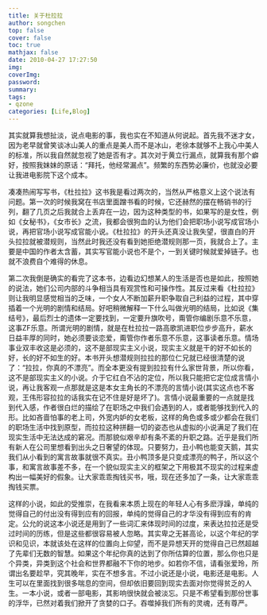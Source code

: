 ```yaml
---
title: 关于杜拉拉
author: songchen
top: false
cover: false
toc: true
mathjax: false
date: 2010-04-27 17:27:50
img:
coverImg:
password:
summary:
tags:
- qzone
categories: [Life,Blog]
---
```

其实就算我想扯淡，说点电影的事，我也实在不知道从何说起。首先我不迷才女，因为老早就曾笑谈冰山美人的重点是美人而不是冰山，老徐本就够不上我心中美人的标准，所以我自然就忽视了她是否有才。其次对于黄立行漏点，就算我有那个癖好，按照我妹妹的原话：“拜托，他经常漏点”。频繁的东西势必廉价，也就没必要让我进电影院下这个成本。

凑凑热闹写写书，《杜拉拉》这书我是看过两次的，当然从严格意义上这个说法有问题。第一次的时候我窝在书店里面蹭书看的时候，它还赫然的摆在畅销书的行列，翻了几页之后我就合上丢弃在一边，因为这种类型的书，如果写的是女性，例如《女秘书》，《女市长》之流，我都会很狗血的认为他们会把职场小说写成官场小说，再把官场小说写成官能小说。《杜拉拉》的开头还真没让我失望，很直白的开头拉拉就被潜规则，当然此时我还没有看到她拒绝潜规则那一页，我就合上了。主要是中国的作者太含蓄，其实写官能小说也不是个，一到关键时候就爱掉链子。也就不浪费自个难得的休息。

第二次我倒是确实的看完了这本书，边看边幻想某人的生活是否也是如此，按照她的说法，她们公司内部的斗争相当具有观赏性和可操作性。其反过来看《杜拉拉》则让我明显感觉相当的乏味，一个女人不断加薪升职争取自己利益的过程，其中穿插着一个光明的剧情和结局。好吧稍微解释一下什么叫做光明的结局，比如说《集结号》，最后烈士的遗体一定要找到，一定要升旗吹号，甭管你编剧乐意不乐意，这事ZF乐意。所谓光明的剧情，就是在杜拉拉一路高歌凯进职位步步高升，薪水日益丰厚的同时，她必须要谈恋爱，甭管你作者乐意不乐意，这事读者乐意。情场事业双丰收这是必须的，这不是部现实主义小说，现实主义就是干的好不如长的好，长的好不如生的好。本书开头想潜规则拉拉的那位仁兄就已经很清楚的说了：“拉拉，你真的不漂亮”。而全本更没有提到拉拉有什么家世背景，所以你看，这不是部现实主义的小说。介于它红白不沾的定位，所以我只能把它定位成言情小说，再让我客观一点那就是这是本女主角长的不漂亮的言情小说(其实这点也不客观，王伟形容拉拉的话我实在记不住是好是坏了)。言情小说最重要的一点就是找到代入感，作者很白烂的描绘了在职场之中我们会遇到的人，或者能够找到代入的形。比如吝啬怕事的老上司，外宽内妒的女老板，这样的角色或多或少都会在我们的职场生活中找到原型，而拉拉这种拼翻一切的姿态也从虚拟的小说满足了我们在现实生活中无法达成的窘况。而那貌似艰辛却有条不紊的升职之路。近乎是我们所有新人在公司里想看到出头之日奢望的体现。只要努力，丑小鸭也能变天鹅，其实我们从小看到的寓言故事就很不真实。丑小鸭顶多是只变成漂亮的鸭子，所以这个事，和寓言故事差不多，在一个貌似现实主义的框架之下用极其不现实的过程来虚构出一幅美好的假象。让大家乖乖掏钱买书，哦，现在还多加了一条，让大家乖乖掏钱买票。

这样的小说，如此的受推崇，在我看来本质上现在的年轻人心有多麽浮躁，单纯的觉得自己的付出没有得到应有的回报，单纯的觉得自己的才华没有得到应有的肯定。公允的说这本小说还是用到了一些词汇来体现时间的过度，来表达拉拉还是受过时间的历练，但是这些都很容易被人忽略。其实卑之无甚高论，以这个年纪的学识和见识，本就该处在这样的位置向上仰望，而不是异想天开的觉得自己已然超越了先辈们无数的智慧。如果这个年纪你真的达到了你所估算的位置，那么你也只是个异类，异类到这个社会和世界都融不下你的地步。如若你不信，请看张爱玲，所谓出名要趁早，究其晚年，实在不想多言。不过小说还是小说，电影还是电影。人生可以在里面找到很多喘息的空间，但却依旧要回到现实去面对你觉得贫乏的人生。一本小说，或者一部电影，其影响很快就会被淡忘。只是不希望看到那份世事的浮华，已然对着我们掀开了贪婪的口子。吞噬掉我们所有的灵魂，还有尊严。